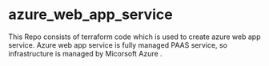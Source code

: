 # azure_web_app_service

This Repo consists of terraform code which is used to create azure web app service.
Azure web app service is fully managed PAAS service, so infrastructure is managed by Micorsoft Azure .

